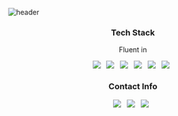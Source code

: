 ![header](https://capsule-render.vercel.app/api?type=slice&color=D4DAE8&height=300&section=header&text=Jihun%20Lee&fontSize=90&fontColor=FFFFFF)

<h3 align ="center">Tech Stack</h3>

<p align ="center">Fluent in</p>

<p align = "center">
<img src="https://img.shields.io/badge/Python-3766AB?style=flat-square&logo=Python&logoColor=white"/> &nbsp;
<img src="https://img.shields.io/badge/Django-092E20?style=flat-square&logo=Django&logoColor=white"/> &nbsp;
<img src="https://img.shields.io/badge/MySQL-4479A1?style=flat-square&logo=MySQL&logoColor=white"/> &nbsp;
<img src="https://img.shields.io/badge/JavaScript-F7DF1E?style=flat-square&logo=JavaScript&logoColor=white"/> &nbsp;
<img src="https://img.shields.io/badge/CSS3-1572B6?style=flat-square&logo=CSS3&logoColor=white"/> &nbsp;
<img src="https://img.shields.io/badge/React-61DAFB?style=flat-square&logo=React&logoColor=white"/> &nbsp;
</p>

<p></p>

<h3 align ="center">Contact Info</h3>

<p align = "center">
<a href="mailto:hunyi1000@hanyang.ac.kr"><img src="https://img.shields.io/badge/Gmail-EA4335?style=flat-square&logo=Gmail&logoColor=white"/></a> &nbsp;
<a href="https://www.instagram.com"/_jihunyy"><img src="https://img.shields.io/badge/Instagram-E4405F?style=flat-square&logo=Gmail&logoColor=white"/></a> &nbsp;
<a href="https://blog.naver.com/hunyi1000"><img src="https://img.shields.io/badge/Hobby Blog-03C75A?style=flat-square&logo=Naver&logoColor=white"/></a> &nbsp;
</p>

<!--
**jihunyy/jihunyy** is a ✨ _special_ ✨ repository because its `README.md` (this file) appears on your GitHub profile.
